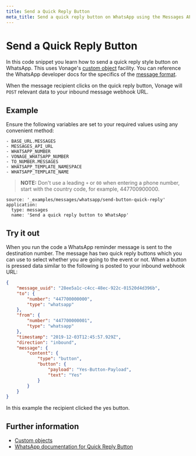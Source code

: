 ```yaml
---
title: Send a Quick Reply Button
meta_title: Send a quick reply button on WhatsApp using the Messages API
---
```


# Send a Quick Reply Button

In this code snippet you learn how to send a quick reply style button on WhatsApp. This uses Vonage's [custom object](/messages/concepts/custom-objects) facility. You can reference the WhatsApp developer docs for the specifics of the [message format](https://developers.facebook.com/docs/whatsapp/api/messages/message-templates/interactive-message-templates).

When the message recipient clicks on the quick reply button, Vonage will `POST` relevant data to your inbound message webhook URL.

## Example

Ensure the following variables are set to your required values using any convenient method:

```snippet_variables
- BASE_URL.MESSAGES
- MESSAGES_API_URL
- WHATSAPP_NUMBER
- VONAGE_WHATSAPP_NUMBER
- TO_NUMBER.MESSAGES
- WHATSAPP_TEMPLATE_NAMESPACE
- WHATSAPP_TEMPLATE_NAME
```

> **NOTE:** Don't use a leading `+` or `00` when entering a phone number, start with the country code, for example, 447700900000.

```code_snippets
source: '_examples/messages/whatsapp/send-button-quick-reply'
application:
  type: messages
  name: 'Send a quick reply button to WhatsApp'
```

## Try it out

When you run the code a WhatsApp reminder message is sent to the destination number. The message has two quick reply buttons which you can use to select whether you are going to the event or not. When a button is pressed data similar to the following is posted to your inbound webhook URL:

```json
{
    "message_uuid": "28ee5a1c-c4cc-48ec-922c-01520d4d396b",
    "to": {
        "number": "447700000000",
        "type": "whatsapp"
    },
    "from": {
        "number": "447700000001",
        "type": "whatsapp"
    },
    "timestamp": "2019-12-03T12:45:57.929Z",
    "direction": "inbound",
    "message": {
        "content": {
            "type": "button",
            "button": {
                "payload": "Yes-Button-Payload",
                "text": "Yes"
            }
        }
    }
}
```

In this example the recipient clicked the yes button.

## Further information

-   [Custom objects](/messages/concepts/custom-objects)
-   [WhatsApp documentation for Quick Reply Button](https://developers.facebook.com/docs/whatsapp/api/messages/message-templates/interactive-message-templates)
